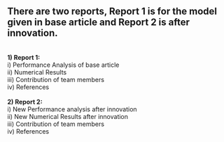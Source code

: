 ## **There are two reports, Report 1 is for the model given in base article and Report 2 is after innovation.** 
</br> **1) Report 1:** 
</br> i) Performance Analysis of base article
</br> ii) Numerical Results
</br> iii) Contribution of team members
</br> iv) References
</br>
</br> **2) Report 2:**
</br> i) New Performance analysis after innovation
</br> ii) New Numerical Results after innovation
</br> iii) Contribution of team members
</br> iv) References

